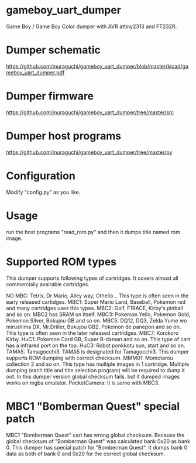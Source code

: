 # gameboy_uart_dumper
Game Boy / Game Boy Color dumper with AVR attiny2313 and FT232R.

# Dumper schematic

https://github.com/muraguchi/gameboy_uart_dumper/blob/master/kicad/gameboy_uart_dumper.pdf

# Dumper firmware

https://github.com/muraguchi/gameboy_uart_dumper/tree/master/src

# Dumper host programs

https://github.com/muraguchi/gameboy_uart_dumper/tree/master/py

# Configuration

Modify "config.py" as you like.

# Usage

run the host programs "read_rom.py" and then it dumps title named rom image.

# Supported ROM types

This dumper supports following types of cartridges.
It covers almost all commercially avairable cartridges.

NO MBC: Tetris, Dr Mario, Alley way, Othello... This type is often seen in the early released cartidges. 
MBC1: Super Mario Land, Baseball, Pokemon red and many cartridges uses this types. 
MBC2: Golf, F1RACE, Kirby's pinball and so on. MBC2 has SRAM on itself.
MBC3: Pokemon Yello, Pokemon Gold, Pokemon Silver, Bokujou GB and so on.
MBC5: DQ12, DQ3, Zelda Yume wo mirushima DX, Mr.Driller, Bokujou GB2, Pokemon de panepon and so on. This type is often seen in the later released cartridges. 
MBC7: Korokoro Kirby.
HuC1: Pokemon Card GB, Super B-daman and so on. This type of cart has a infrared port on the top.
HuC3: Robot ponkkotu sun, start and so on.
TAMA5: Tamagocchi3. TAMA5 is designated for Tamagocchi3. This dumper supports ROM dumping with correct checksum.
MMM01: Momotarou collection 2 and so on. This type has multiple images in 1 cartridge. Multiple dumping (each title and title selection program) will be required to dump it out. In this dumper version global checksum fails. but it dumped images works on mgba emulator.
PocketCamera: It is same with MBC3.

# MBC1 "Bomberman Quest" special patch

MBC1 "Bomberman Quest" cart has wrong global checksum. Because the global checksum of "Bomberman Quest" was calculated bank 0x20 as bank 0. This dumper has special patch for "Bomberman Quest". It dumps bank 0 data as both of bank 0 and 0x20 for the correct global checksum.

